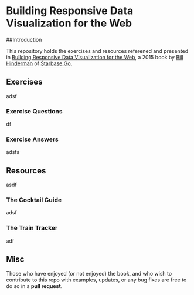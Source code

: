 # Building Responsive Data Visualization for the Web

##Introduction

This repository holds the exercises and resources referened and presented in [Building Responsive Data Visualization for the Web](http://responsivedatavisualization.com), a 2015 book by [Bill Hinderman](http://billhinderman.com) of [Starbase Go](http://starbasego.com).


## Exercises

adsf

### Exercise Questions

df

### Exercise Answers

adsfa

## Resources

asdf

### The Cocktail Guide

adsf

### The Train Tracker

adf

## Misc

Those who have enjoyed (or not enjoyed) the book, and who wish to contribute to this repo with examples, updates, or any bug fixes are free to do so in a **pull request**.